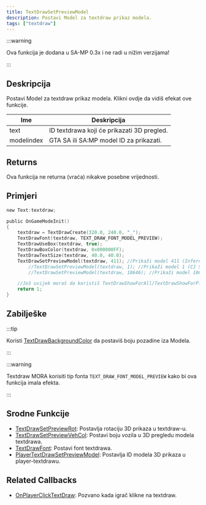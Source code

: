 ```yaml
---
title: TextDrawSetPreviewModel
description: Postavi Model za textdraw prikaz modela.
tags: ["textdraw"]
---
```


:::warning

Ova funkcija je dodana u SA-MP 0.3x i ne radi u nižim verzijama!

:::

## Deskripcija

Postavi Model za textdraw prikaz modela. Klikni ovdje da vidiš efekat ove funkcije.

| Ime        | Deskripcija                                |
| ---------- | ------------------------------------------ |
| text       | ID textdrawa koji će prikazati 3D pregled. |
| modelindex | GTA SA ili SA:MP model ID za prikazati.    |

## Returns

Ova funkcija ne returna (vraća) nikakve posebne vrijednosti.

## Primjeri

```c
new Text:textdraw;

public OnGameModeInit()
{
    textdraw = TextDrawCreate(320.0, 240.0, "_");
    TextDrawFont(textdraw, TEXT_DRAW_FONT_MODEL_PREVIEW);
    TextDrawUseBox(textdraw, true);
    TextDrawBoxColor(textdraw, 0x000000FF);
    TextDrawTextSize(textdraw, 40.0, 40.0);
    TextDrawSetPreviewModel(textdraw, 411); //Prikaži model 411 (Infernus)
        //TextDrawSetPreviewModel(textdraw, 1); //Prikaži model 1 (CJ Skin)
        //TextDrawSetPreviewModel(textdraw, 18646); //Prikaži model 18646 (Police light objekat)

    //Još uvijek moraš da koristiš TextDrawShowForAll/TextDrawShowForPlayer kako bi textdraw bio vidljiv.
    return 1;
}
```

## Zabilješke

:::tip

Koristi [TextDrawBackgroundColor](TextDrawBackgroundColor) da postaviš boju pozadine iza Modela.

:::

:::warning

Textdraw MORA korisiti tip fonta `TEXT_DRAW_FONT_MODEL_PREVIEW` kako bi ova funkcija imala efekta.

:::

## Srodne Funkcije

- [TextDrawSetPreviewRot](TextDrawSetPreviewRot): Postavlja rotaciju 3D prikaza u textdraw-u.
- [TextDrawSetPreviewVehCol](TextDrawSetPreviewVehCol): Postavi boju vozila u 3D pregledu modela textdrawa.
- [TextDrawFont](TextDrawFont): Postavi font textdrawa.
- [PlayerTextDrawSetPreviewModel](PlayerTextDrawSetPreviewModel): Postavlja ID modela 3D prikaza u player-textdrawu.

## Related Callbacks

- [OnPlayerClickTextDraw](../callbacks/OnPlayerClickTextDraw): Pozvano kada igrač klikne na textdraw.
